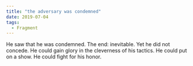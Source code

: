 ```yaml
---
title: "the adversary was condemned"
date: 2019-07-04
tags:
  - Fragment
---
```

He saw that he was condemned. The end: inevitable.  Yet he did not concede. He could gain glory in the cleverness of his tactics. He could put on a show. He could fight for his honor.